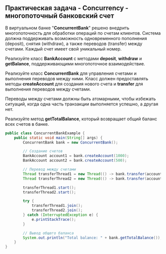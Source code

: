 ## Практическая задача - Concurrency - многопоточный банковский счет

В виртуальном банке "**ConcurrentBank**" решено внедрить многопоточность для обработки операций по счетам клиентов. Система должна поддерживать возможность одновременного пополнения (deposit), снятия (withdraw), а также переводов (transfer) между счетами. Каждый счет имеет свой уникальный номер.

Реализуйте класс **BankAccount** с методами **deposit**, **withdraw** и **getBalance**, поддерживающими многопоточное взаимодействие.

Реализуйте класс **ConcurrentBank** для управления счетами и выполнения переводов между ними. Класс должен предоставлять методы **createAccount** для создания нового счета и **transfer** для выполнения переводов между счетами.

Переводы между счетами должны быть атомарными, чтобы избежать ситуаций, когда одна часть транзакции выполняется успешно, а другая нет.

Реализуйте метод **getTotalBalance**, который возвращает общий баланс всех счетов в банке.

```java
public class ConcurrentBankExample {
    public static void main(String[] args) {
        ConcurrentBank bank = new ConcurrentBank();

        // Создание счетов
        BankAccount account1 = bank.createAccount(1000);
        BankAccount account2 = bank.createAccount(500);

        // Перевод между счетами
        Thread transferThread1 = new Thread(() -> bank.transfer(account1, account2, 200));
        Thread transferThread2 = new Thread(() -> bank.transfer(account2, account1, 100));

        transferThread1.start();
        transferThread2.start();

        try {
            transferThread1.join();
            transferThread2.join();
        } catch (InterruptedException e) {
            e.printStackTrace();
        }

        // Вывод общего баланса
        System.out.println("Total balance: " + bank.getTotalBalance());
    }
}
```
